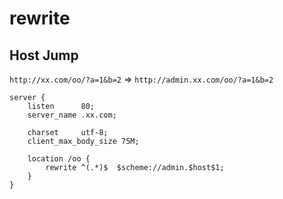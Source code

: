 # rewrite

## Host Jump

``http://xx.com/oo/?a=1&b=2`` => ``http://admin.xx.com/oo/?a=1&b=2``

```nginx
server {
    listen      80;
    server_name .xx.com;

    charset     utf-8;
    client_max_body_size 75M;

    location /oo {
        rewrite ^(.*)$  $scheme://admin.$host$1;
    }
}
```

